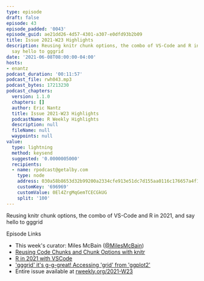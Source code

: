 ```yaml
---
type: episode
draft: false
episode: 43
episode_padded: '0043'
episode_guid: ae21dd26-4d57-4301-a307-e0dfd93b2b09
title: Issue 2021-W23 Highlights
description: Reusing knitr chunk options, the combo of VS-Code and R in 2021, and
  say hello to gggrid
date: '2021-06-08T08:00:00-04:00'
hosts:
- enantz
podcast_duration: '00:11:57'
podcast_file: rwh043.mp3
podcast_bytes: 17213230
podcast_chapters:
  version: 1.1.0
  chapters: []
  author: Eric Nantz
  title: Issue 2021-W23 Highlights
  podcastName: R Weekly Highlights
  description: null
  fileName: null
  waypoints: null
value:
  type: lightning
  method: keysend
  suggested: '0.0000005000'
  recipients:
  - name: rpodcast@getalby.com
    type: node
    address: 030a58b8653d32b99200a2334cfe913e51dc7d155aa0116c176657a4f1722677a3
    customKey: '696969'
    customValue: 0El4ZrgMqGemTCECGkUG
    split: '100'
---
```

Reusing knitr chunk options, the combo of VS-Code and R in 2021, and say hello to gggrid

Episode Links

-   This week's curator: Miles McBain (<a href="https://twitter.com/MilesMcBain" rel="nofollow">@MilesMcBain</a>)
-   <a href="https://yihui.org/en/2021/05/knitr-reuse/" rel="nofollow">Reusing Code Chunks and Chunk Options with knitr</a>
-   <a href="https://datamares.netlify.app/en/post/r-vscode/" rel="nofollow">R in 2021 with VSCode</a>
-   <a href="https://www.stat.auckland.ac.nz/%7Epaul/Reports/gggrid/gggrid.html" rel="nofollow">'gggrid' it's g-g-great! Accessing 'grid' from 'ggplot2'</a>
-   Entire issue available at <a href="https://rweekly.org/2021-W23.html" rel="nofollow">rweekly.org/2021-W23</a>
